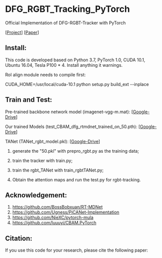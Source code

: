 # DFG_RGBT_Tracking_PyTorch
Official Implementation of DFG-RGBT-Tracker with PyTorch 

[[Project]()]   [[Paper]()]  

## Install: 
This code is developed based on Python 3.7, PyTorch 1.0, CUDA 10.1, Ubuntu 16.04, Tesla P100 * 4. Install anything it warnings. 

RoI align module needs to compile first: 

CUDA_HOME=/usr/local/cuda-10.1 python setup.py build_ext --inplace 


## Train and Test: 
Pre-trained backbone network model (imagenet-vgg-m.mat): [[Google-Drive](https://drive.google.com/open?id=1em1Aj4AyJGlT18Xw3bggBZSwQwbk_Gli)]

Our trained Models (test_CBAM_dfg_rtmdnet_trained_on_50.pth): [[Google-Drive](https://drive.google.com/open?id=15xdxh47mnCINyKAWJP-vLjgij1PtyJtI)]

TANet (TANet_rgbt_model.pkl): [[Google-Drive](https://drive.google.com/open?id=1c1XjacXoFWeKpnEJn480LoRWBS2E8nfx)] 


1. generate the "50.pkl" with prepro_rgbt.py as the training data; 

2. train the tracker with train.py; 

3. train the rgbt_TANet with train_rgbtTANet.py; 

4. Obtain the attention maps and run the test.py for rgbt-tracking. 




## Acknowledgement: 
1. https://github.com/BossBobxuan/RT-MDNet 
2. https://github.com/Ugness/PiCANet-Implementation 
3. https://github.com/NieXC/pytorch-mula 
4. https://github.com/luuuyi/CBAM.PyTorch 


## Citation: 
If you use this code for your research, please cite the following paper: 

